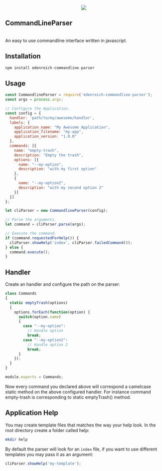 <p align="center"><img src="https://s15.postimg.cc/sud9g0tuz/cli.png"></p>

## CommandLineParser
<br/>
An easy to use commandline interface written in javascript.

## Installation
```javascript
npm install edenreich-commandline-parser
```

## Usage
```javascript
const CommandlineParser = require('edenreich-commandline-parser');
const args = process.argv;

// Configure the Application.
const config = {
  handler: 'path/to/my/awesome/handler',
  labels: {
    application_name: "My Awesome Application",
    application_filename: "my-app",
    application_version: "1.0.0"
  },
  commands: [{
    name: "empty-trash",
    description: "Empty the trash",
    options: [{
      name: "--my-option",
      description: "with my first option"
    },
    {
      name: "--my-option2",
      description: "with my second option 2"
    }]
  }]
};

let cliParser = new CommandlineParser(config);

// Parse the arguments.
let command = cliParser.parse(args);

// Execute the command.
if (command.requestedForHelp()) {
  cliParser.showHelp('index', cliParser.failedCommand());
} else {
  command.execute();
}
```

## Handler
Create an handler and configure the path on the parser:
```javascript
class Commands
{
  static emptyTrash(options)
  {
    options.forEach(function(option) {
      switch(option.name)
      {
        case "--my-option":
          // Handle option
          break;
        case "--my-option2":
          // Handle option 2
          break;
      }
    });
  }
}

module.exports = Commands;
```

Now every command you declared above will correspond a camelcase static method on the above configured handler.
For instance command empty-trash is corresponding to static emptyTrash() method.

## Application Help
You may create template files that matches the way your help look.
In the root directory create a folder called help:
```sh
mkdir help
```

By default the parser will look for an ```index``` file, if you want to use different templates you may pass it as an argument:
```javascript
cliParser.showHelp('my-template');
```
